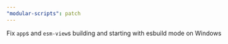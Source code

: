 ```yaml
---
"modular-scripts": patch
---
```


Fix `app`s and `esm-view`s building and starting with esbuild mode on Windows
